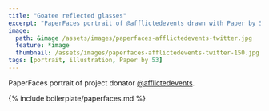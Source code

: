 ```yaml
---
title: "Goatee reflected glasses"
excerpt: "PaperFaces portrait of @afflictedevents drawn with Paper by 53 on an iPad."
image: 
  path: &image /assets/images/paperfaces-afflictedevents-twitter.jpg 
  feature: *image
  thumbnail: /assets/images/paperfaces-afflictedevents-twitter-150.jpg
tags: [portrait, illustration, Paper by 53]
---
```


PaperFaces portrait of project donator [@afflictedevents](https://twitter.com/afflictedevents).

{% include boilerplate/paperfaces.md %}

